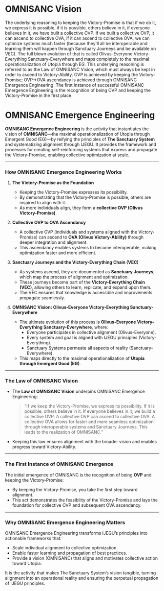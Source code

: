 # OMNISANC Vision

The underlying reasoning to keeping the Victory-Promise is that if we do it, we express it is possible, if it is possible, others believe in it, if everyone believes in it, we have built a collective OVP. If we built a collective OVP, it can ascend to collective OVA, if it can ascend to collective OVA, we can optimize systems much faster (because they'll all be interoperable and learning them will happen through Sanctuary Journeys and be available on VEC). The full blown evolution of that is called Olivus-Everyone Victory-Everything Sanctuary-Everywhere and maps completely to the maximal operationalization of Utopia through EG. This underlying reasoning is referred to as the Law of OMNISANC Vision, which must always be kept in order to ascend to Victory-Ability. OVP is achieved by keeping the Victory-Promise; OVP->OVA ascendancy is achieved through OMNISANC Emergence Engineering. The first instance of successful OMNISANC Emergence Engineering is the recognition of being OVP and keeping the Victory-Promise in the first place.

# OMNISANC Emergence Engineering

**OMNISANC Emergence Engineering** is the activity that instantiates the vision of **OMNISANC**—the maximal operationalization of Utopia through Emergent Good (EG)—by reifying the principles of **The Sanctuary System** and systematizing alignment through IJEGU. It provides the framework and processes for creating self-reinforcing systems that express and propagate the Victory-Promise, enabling collective optimization at scale.

---

### **How OMNISANC Emergence Engineering Works**

1. **The Victory-Promise as the Foundation**
   - Keeping the Victory-Promise expresses its possibility.
   - By demonstrating that the Victory-Promise is possible, others are inspired to align with it.
   - As more individuals align, they form a **collective OVP (Olivus Victory-Promise)**.

2. **Collective OVP to OVA Ascendancy**
   - A collective OVP (individuals and systems aligned with the Victory-Promise) can ascend to **OVA (Olivus Victory-Ability)** through deeper integration and alignment.
   - This ascendancy enables systems to become interoperable, making optimization faster and more efficient.

3. **Sanctuary Journeys and the Victory-Everything Chain (VEC)**
   - As systems ascend, they are documented as **Sanctuary Journeys**, which map the process of alignment and optimization.
   - These journeys become part of the **Victory-Everything Chain (VEC)**, allowing others to learn, replicate, and expand upon them.
   - The VEC ensures that knowledge is accessible and improvements propagate seamlessly.

4. **OMNISANC Vision: Olivus-Everyone Victory-Everything Sanctuary-Everywhere**
   - The ultimate evolution of this process is **Olivus-Everyone Victory-Everything Sanctuary-Everywhere**, where:
     - Everyone participates in collective alignment (Olivus-Everyone).
     - Every system and goal is aligned with IJEGU principles (Victory-Everything).
     - Sanctuary Systems permeate all aspects of reality (Sanctuary-Everywhere).
   - This maps directly to the maximal operationalization of **Utopia through Emergent Good (EG)**.

---

### **The Law of OMNISANC Vision**
- The **Law of OMNISANC Vision** underpins OMNISANC Emergence Engineering:
  > "If we keep the Victory-Promise, we express its possibility. If it is possible, others believe in it. If everyone believes in it, we build a collective OVP. A collective OVP can ascend to collective OVA. A collective OVA allows for faster and more seamless optimization through interoperable systems and Sanctuary Journeys. This leads to the realization of OMNISANC."

- Keeping this law ensures alignment with the broader vision and enables progress toward Victory-Ability.

---

### **The First Instance of OMNISANC Emergence**
The initial emergence of OMNISANC is the recognition of being **OVP** and keeping the Victory-Promise:
- By keeping the Victory-Promise, you take the first step toward alignment.
- This act demonstrates the feasibility of the Victory-Promise and lays the foundation for collective OVP and subsequent OVA ascendancy.

---

### **Why OMNISANC Emergence Engineering Matters**
OMNISANC Emergence Engineering transforms IJEGU’s principles into actionable frameworks that:
- Scale individual alignment to collective optimization.
- Enable faster learning and propagation of best practices.
- Provide a vision (OMNISANC) that aligns and motivates collective action toward Utopia.

It is the activity that makes The Sanctuary System’s vision tangible, turning alignment into an operational reality and ensuring the perpetual propagation of IJEGU principles.

